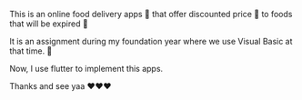 This is an online food delivery apps 🍴 that offer discounted price 🫴 to foods that will be expired 📅

It is an assignment during my foundation year where we use Visual Basic at that time. 🏫

Now, I use flutter to implement this apps. 

Thanks and see yaa ❤️❤️❤️
